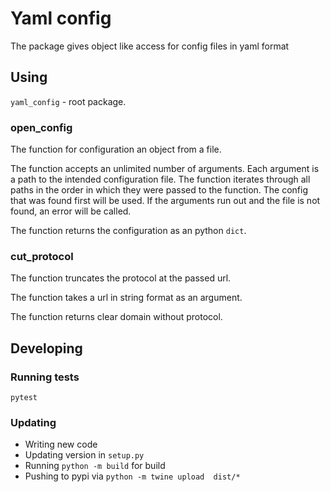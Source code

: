 # Yaml config

The package gives object like access for config files in yaml format

## Using

`yaml_config` - root package.

### open_config

The function for configuration an object from a file.

The function accepts an unlimited number of arguments. Each argument is a path to the intended configuration file.
The function iterates through all paths in the order in which they were passed to the function. The config that was found first will be used. If the arguments run out and the file is not found, an error will be called.

The function returns the configuration as an python `dict`.

### cut_protocol

The function truncates the protocol at the passed url.

The function takes a url in string format as an argument.

The function returns clear domain without protocol.

## Developing

### Running tests

`pytest`

### Updating

* Writing new code
* Updating version in `setup.py`
* Running `python -m build` for build
* Pushing to pypi via `python -m twine upload  dist/*`
